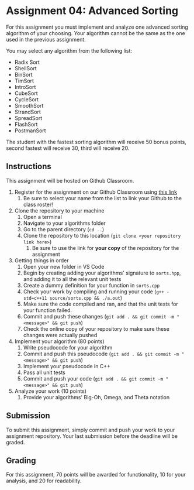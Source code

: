 # Assignment 04: Advanced Sorting

For this assignment you must implement and analyze one advanced sorting algorithm of your choosing.
Your algorithm cannot be the same as the one used in the previous assignment.

You may select any algorithm from the following list:

- Radix Sort
- ShellSort
- BinSort
- TimSort
- IntroSort
- CubeSort
- CycleSort
- SmoothSort
- StrandSort
- SpreadSort
- FlashSort
- PostmanSort

The student with the fastest sorting algorithm will receive 50 bonus points, second fastest will receive 30, third will receive 20.

## Instructions

This assignment will be hosted on Github Classroom.

1. Register for the assignment on our Github Classroom using [this link](https://classroom.github.com/a/0-TyqToY)
   1. Be sure to select your name from the list to link your Github to the class roster!
2. Clone the repository to your machine
   1. Open a terminal
   2. Navigate to your algorithms folder
   3. Go to the parent directory (`cd ..`)
   4. Clone the repository to this location (`git clone <your repository link here>`)
      1. Be sure to use the link for **your copy** of the repository for the assignment
3. Getting things in order
   1. Open your new folder in VS Code
   2. Begin by creating adding your algorithms' signature to `sorts.hpp`, and adding it to all the relevant unit tests
   3. Create a dummy definition for your function in `sorts.cpp`
   4. Check your work by compiling and running your code (`g++ -std=c++11 source/sorts.cpp && ./a.out`)
   5. Make sure the code compiled and ran, and that the unit tests for your function failed.
   6. Commit and push these changes (`git add . && git commit -m "<message>" && git push`)
   7. Check the online copy of your repository to make sure these changes were actually pushed
4. Implement your algorithm (80 points)
   1. Write pseudocode for your algorithm
   2. Commit and push this pseudocode (`git add . && git commit -m "<message>" && git push`)
   3. Implement your pseudocode in C++
   4. Pass all unit tests
   5. Commit and push your code (`git add . && git commit -m "<message>" && git push`)
5. Analyze your work (10 points)
   1. Provide your algorithms' Big-Oh, Omega, and Theta notation

## Submission

To submit this assignment, simply commit and push your work to your assignment repository.
Your last submission before the deadline will be graded.

## Grading

For this assignment, 70 points will be awarded for functionality, 10 for your analysis, and 20 for readability.
